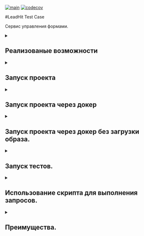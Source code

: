 [![main](https://github.com/inferno681/lead_hit_test_case/actions/workflows/main.yaml/badge.svg?branch=main)](https://github.com/inferno681/lead_hit_test_case/actions/workflows/main.yaml)
[![codecov](https://codecov.io/gh/inferno681/lead_hit_test_case/graph/badge.svg?token=P2J4753CRZ)](https://codecov.io/gh/inferno681/lead_hit_test_case)

#LeadHit Test Case

Сервис управления формами.

<details><summary><h2>Реализованые возможности</h2></summary>
- Добавление новой формы в базу данных.
- Получение одной соответствующей запросу формы.
- Получение списка форм соответствующих запросу.
</details>

<details><summary><h2>Запуск проекта</h2></summary>
1. Клонируйте репозиторий, создайте виртуальное окружение и активируйте его.

2. Установите poetry:
```bash
pip install poetry
```
3. Установите зависимости:
```bash
poetry install
```
Можно использовать ключ "--only main", если не нужно запускать тесты или линтеры.

4. Создайте .env файл с данными для подключения к бд:
```
MONGO_INITDB_ROOT_USERNAME = mongo_user
MONGO_INITDB_ROOT_PASSWORD = secret_password
```
5. Все настройки приложения находятся в файле src/config/config.yaml. Измените значение db_hostname на "localhost".

6. Базу данных можно запустить в контейнере:
```bash
docker compose -f .\docker-compose-dev.yaml up -d
```
7. Запустите приложение:
```bash
export PYTHONPATH=src/
```
```bash
uvicorn src.app.main:app --reload
```
Либо используйте:
```bash
python main.py
```

Документация будет доступна по адресу: http://127.0.0.1:8000/docs
</details>

<details><summary><h2>Запуск проекта через докер</h2></summary>

1. Создайте .env файл с данными для подключения к бд:
```
MONGO_INITDB_ROOT_USERNAME = mongo_user
MONGO_INITDB_ROOT_PASSWORD = secret_password
```
2. Скопируйте файл docker-compose-prod.yaml в директорию с .env файлом.

3. Выполните команду:
```bash
docker compose -f .\docker-compose-prod.yaml up -d
```

Документация будет доступна по адресу: http://127.0.0.1:8000/docs
</details>

<details><summary><h2>Запуск проекта через докер без загрузки образа.</h2></summary>

1. Клонируйте репозиторий, создайте виртуальное окружение и активируйте его.

2. Создайте .env файл с данными для подключения к бд:
```
MONGO_INITDB_ROOT_USERNAME = mongo_user
MONGO_INITDB_ROOT_PASSWORD = secret_password
```
3. Все настройки приложения находятся в файле src/config/config.yaml.

4. Запустите приложение:
```bash
docker compose up -d
```
Документация будет доступна по адресу: http://127.0.0.1:8000/docs
</details>
<details><summary><h2>Запуск тестов.</h2></summary>

1. Клонируйте репозиторий, создайте виртуальное окружение и активируйте его.

2. Установите poetry:
```bash
pip install poetry
```
3. Установите зависимости:
```bash
poetry install
```
4. Создайте .env файл с данными для подключения к бд:
```
MONGO_INITDB_ROOT_USERNAME = mongo_user
MONGO_INITDB_ROOT_PASSWORD = secret_password
```
5. Все настройки приложения находятся в файле src/config/config.yaml.
Так как тесты интеграционные необходима реальная бд.

6. Запустите тесты:
```bash
pytest --cov --cov-report term-missing
```
</details>
<details><summary><h2>Использование скрипта для выполнения запросов.</h2></summary>

1. Клонируйте репозиторий, создайте виртуальное окружение и активируйте его.

2. Установите необходимые зависимости:
```bash
pip install httpx
```
3. Укажите ссылку к API в константе BASE_URL.

4. Запустите скрипт:
```bash
python script.py
```

</details>

<details><summary><h2>Преимущества.</h2></summary>

- реализовано в соответствии с заданием https://docs.google.com/document/d/1fMFwPBs53xzcrltEFOpEG4GWTaQ-5jvVLrNT6_hmC7I/edit?tab=t.0#heading=h.pieurecv5l1j

- Там где это необходимо используется конкурентность.

- Покрытие тестами - 97%

- Реализовано CI/CD.

- Имеются дополнительные эндпоинты для загрузки форм и получения списка форм.
</details>
